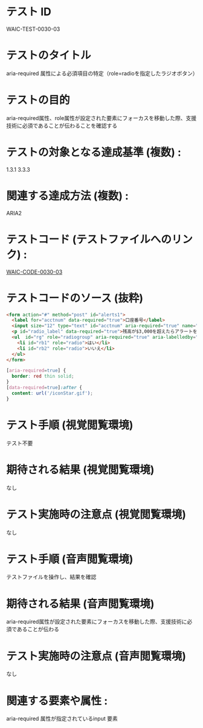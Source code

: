 # テスト ID 
WAIC-TEST-0030-03

# テストのタイトル 
aria-required 属性による必須項目の特定（role=radioを指定したラジオボタン）

# テストの目的 

aria-required属性、role属性が設定された要素にフォーカスを移動した際、支援技術に必須であることが伝わることを確認する

# テストの対象となる達成基準 (複数) :
1.3.1
3.3.3

# 関連する達成方法 (複数) :
ARIA2

# テストコード (テストファイルへのリンク) :
[WAIC-CODE-0030-03](https://waic.github.io/as_test/WAIC-CODE/WAIC-CODE-0030-03.html)

# テストコードのソース (抜粋)

```html
<form action="#" method="post" id="alerts1">
  <label for="acctnum" data-required="true">口座番号</label>
  <input size="12" type="text" id="acctnum" aria-required="true" name="acctnum" />
  <p id="radio_label" data-required="true">残高が$3,000を超えたらアラートを送信する</p>
  <ul  id="rg" role="radiogroup" aria-required="true" aria-labelledby="radio_label">
    <li id="rb1" role="radio">はい</li>
    <li id="rb2" role="radio">いいえ</li>
  </ul>
</form>
```

```css
[aria-required=true] {
  border: red thin solid;
}
[data-required=true]:after {
  content: url('/iconStar.gif');
}

```

# テスト手順 (視覚閲覧環境) 
テスト不要

# 期待される結果 (視覚閲覧環境) 
なし

# テスト実施時の注意点 (視覚閲覧環境) 

なし

# テスト手順 (音声閲覧環境) 

テストファイルを操作し、結果を確認

# 期待される結果 (音声閲覧環境) 

aria-required属性が設定された要素にフォーカスを移動した際、支援技術に必須であることが伝わる

# テスト実施時の注意点 (音声閲覧環境) 

なし

# 関連する要素や属性 :

aria-required 属性が指定されているinput 要素